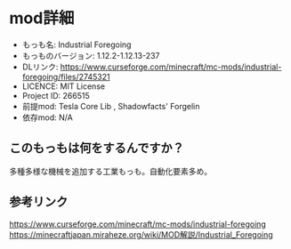 # mod詳細

- もっも名: Industrial Foregoing
- もっものバージョン: 1.12.2-1.12.13-237
- DLリンク: https://www.curseforge.com/minecraft/mc-mods/industrial-foregoing/files/2745321
- LICENCE: MIT License
- Project ID: 266515
- 前提mod: Tesla Core Lib , Shadowfacts' Forgelin
- 依存mod: N/A

## このもっもは何をするんですか？
多種多様な機械を追加する工業もっも。自動化要素多め。

## 参考リンク
https://www.curseforge.com/minecraft/mc-mods/industrial-foregoing<br>
https://minecraftjapan.miraheze.org/wiki/MOD解説/Industrial_Foregoing
